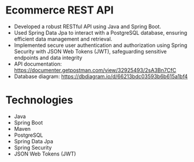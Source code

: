 # Ecommerce REST API

- Developed a robust RESTful API using Java and Spring Boot.
- Used Spring Data Jpa to interact with a PostgreSQL database, ensuring efficient data management and retrieval.
- Implemented secure user authentication and authorization using Spring Security with JSON Web Tokens (JWT),
  safeguarding sensitive
  endpoints and data integrity
- API documentation: https://documenter.getpostman.com/view/32925493/2sA3Bn7CfC
- Database diagram: https://dbdiagram.io/d/66213bdc03593b6b615a1bf4

# Technologies

- Java
- Spring Boot
- Maven
- PostgreSQL
- Spring Data Jpa
- Spring Security
- JSON Web Tokens (JWT)
